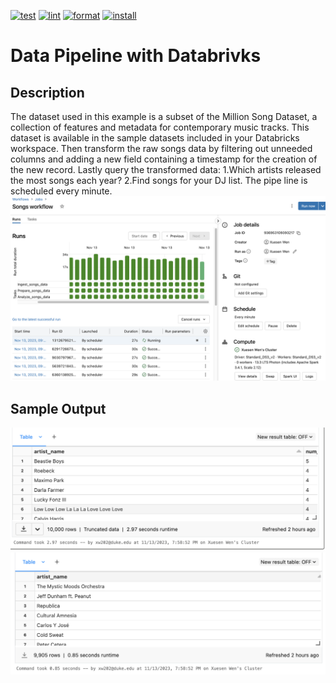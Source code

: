 [![test](https://github.com/nogibjj/week10miniproject/actions/workflows/test.yml/badge.svg)](https://github.com/nogibjj/week10miniproject/actions/workflows/test.yml)
[![lint](https://github.com/nogibjj/week10miniproject/actions/workflows/lint.yml/badge.svg)](https://github.com/nogibjj/week10miniproject/actions/workflows/lint.yml)
[![format](https://github.com/nogibjj/week10miniproject/actions/workflows/format.yml/badge.svg)](https://github.com/nogibjj/week10miniproject/actions/workflows/format.yml)
[![install](https://github.com/nogibjj/week10miniproject/actions/workflows/install.yml/badge.svg)](https://github.com/nogibjj/week10miniproject/actions/workflows/install.yml)

# Data Pipeline with Databrivks

## Description
The dataset used in this example is a subset of the Million Song Dataset, a collection of features and metadata for contemporary music tracks. This dataset is available in the sample datasets included in your Databricks workspace. Then transform the raw songs data by filtering out unneeded columns and adding a new field containing a timestamp for the creation of the new record. Lastly query the transformed data: 1.Which artists released the most songs each year? 2.Find songs for your DJ list. The pipe line is scheduled every minute.
![](schedule.png)

## Sample Output
![](1.png)
![](2.png)
